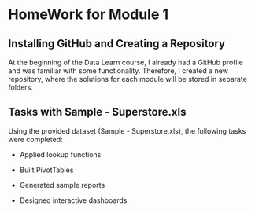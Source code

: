 # HomeWork for Module 1

## Installing GitHub and Creating a Repository

At the beginning of the Data Learn course, I already had a GitHub profile and was familiar with some functionality. 
Therefore, I created a new repository, where the solutions for each module will be stored in separate folders.


## Tasks with Sample - Superstore.xls

Using the provided dataset (Sample - Superstore.xls), the following tasks were completed:

 - Applied lookup functions

 - Built PivotTables

 - Generated sample reports

 - Designed interactive dashboards
